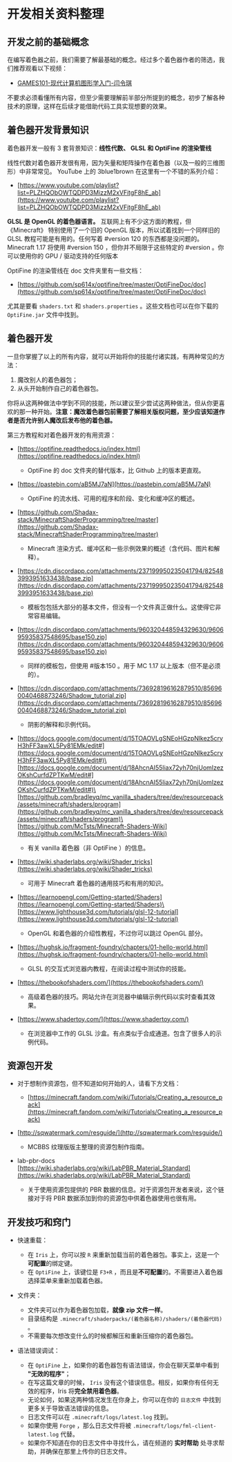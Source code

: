 # 开发相关资料整理

## 开发之前的基础概念

在编写着色器之前，我们需要了解最基础的概念。经过多个着色器作者的筛选，我们推荐观看以下视频：

- [GAMES101-现代计算机图形学入门-闫令琪](https://www.bilibili.com/video/BV1X7411F744)

不要求必须看懂所有内容，但至少需要理解前半部分所提到的概念，初步了解各种技术的原理，这样在后续才能借助代码工具实现想要的效果。

## 着色器开发背景知识

着色器开发一般有 3 套背景知识：**线性代数、 GLSL 和 OptiFine 的渲染管线**

线性代数对着色器开发很有用，因为矢量和矩阵操作在着色器（以及一般的三维图形）中非常常见。 YouTube 上的 3blue1brown 在这里有一个不错的系列介绍：

- [https://www.youtube.com/playlist?list=PLZHQObOWTQDPD3MizzM2xVFitgF8hE_ab](https://www.youtube.com/playlist?list=PLZHQObOWTQDPD3MizzM2xVFitgF8hE_ab)

**GLSL 是 OpenGL 的着色器语言。** 互联网上有不少这方面的教程，但 《Minecraft》 特别使用了一个旧的 OpenGL 版本，所以试着找到一个同样旧的 GLSL 教程可能是有用的。任何写着 #version 120 的东西都是没问题的。 Minecraft 1.17 将使用 #version 150 ，但你并不局限于这些特定的 #version 。你可以使用你的 GPU / 驱动支持的任何版本

OptiFine 的渲染管线在 doc 文件夹里有一些文档：

- [https://github.com/sp614x/optifine/tree/master/OptiFineDoc/doc](https://github.com/sp614x/optifine/tree/master/OptiFineDoc/doc)

尤其是要看 `shaders.txt` 和 `shaders.properties` 。这些文档也可以在你下载的 `OptiFine.jar` 文件中找到。

## 着色器开发

一旦你掌握了以上的所有内容，就可以开始将你的技能付诸实践，有两种常见的方法：

1. 魔改别人的着色器包；
2. 从头开始制作自己的着色器包。

你将从这两种做法中学到不同的技能，所以建议至少尝试这两种做法，但从你更喜欢的那一种开始。**注意：魔改着色器包前需要了解相关版权问题，至少应该知道作者是否允许别人魔改后发布他的着色器。**

第三方教程和对着色器开发的有用资源：

- [https://optifine.readthedocs.io/index.html](https://optifine.readthedocs.io/index.html)

  - OptiFine 的 doc 文件夹的替代版本，比 Github 上的版本更直观。

- [https://pastebin.com/aB5MJ7aN](https://pastebin.com/aB5MJ7aN)

  - OptiFine 的流水线、可用的程序和阶段、变化和缓冲区的概述。

- [https://github.com/Shadax-stack/MinecraftShaderProgramming/tree/master](https://github.com/Shadax-stack/MinecraftShaderProgramming/tree/master)

  - Minecraft 渲染方式、缓冲区和一些示例效果的概述（含代码、图片和解释）。

- [https://cdn.discordapp.com/attachments/237199950235041794/825483993951633438/base.zip](https://cdn.discordapp.com/attachments/237199950235041794/825483993951633438/base.zip)

  - 模板包包括大部分的基本文件，但没有一个文件真正做什么。这使得它非常容易编辑。

- [https://cdn.discordapp.com/attachments/960320448594329630/960695935837548695/base150.zip](https://cdn.discordapp.com/attachments/960320448594329630/960695935837548695/base150.zip)

  - 同样的模板包，但使用 #版本150 。用于 MC 1.17 以上版本（但不是必须的）。

- [https://cdn.discordapp.com/attachments/736928196162879510/856960040468873246/Shadow_tutorial.zip](https://cdn.discordapp.com/attachments/736928196162879510/856960040468873246/Shadow_tutorial.zip)

  - 阴影的解释和示例代码。

- [https://docs.google.com/document/d/15TOAOVLgSNEoHGzpNlkez5cryH3hFF3awXL5Py81EMk/edit#](https://docs.google.com/document/d/15TOAOVLgSNEoHGzpNlkez5cryH3hFF3awXL5Py81EMk/edit#)\
[https://docs.google.com/document/d/18AhcnAI55liax72yh70njUomIzezOKshCurfdZPTKwM/edit#](https://docs.google.com/document/d/18AhcnAI55liax72yh70njUomIzezOKshCurfdZPTKwM/edit#)\
[https://github.com/bradleyq/mc_vanilla_shaders/tree/dev/resourcepack/assets/minecraft/shaders/program](https://github.com/bradleyq/mc_vanilla_shaders/tree/dev/resourcepack/assets/minecraft/shaders/program)\
[https://github.com/McTsts/Minecraft-Shaders-Wiki](https://github.com/McTsts/Minecraft-Shaders-Wiki)

  - 有关 vanilla 着色器（非 OptiFine ）的信息。

- [https://wiki.shaderlabs.org/wiki/Shader_tricks](https://wiki.shaderlabs.org/wiki/Shader_tricks)

  - 可用于 Minecraft 着色器的通用技巧和有用的知识。

- [https://learnopengl.com/Getting-started/Shaders](https://learnopengl.com/Getting-started/Shaders)\
[https://www.lighthouse3d.com/tutorials/glsl-12-tutorial](https://www.lighthouse3d.com/tutorials/glsl-12-tutorial)

  - OpenGL 和着色器的介绍性教程，不过你可以跳过 OpenGL 部分。

- [https://hughsk.io/fragment-foundry/chapters/01-hello-world.html](https://hughsk.io/fragment-foundry/chapters/01-hello-world.html)

  - GLSL 的交互式浏览器内教程，在阅读过程中测试你的技能。

- [https://thebookofshaders.com/](https://thebookofshaders.com/)

  - 高级着色器的技巧。网站允许在浏览器中编辑示例代码以实时查看其效果。

- [https://www.shadertoy.com/](https://www.shadertoy.com/)

  - 在浏览器中工作的 GLSL 沙盒。有点类似于合成通道。包含了很多人的示例代码。

## 资源包开发

- 对于想制作资源包，但不知道如何开始的人，请看下方文档：
  - [https://minecraft.fandom.com/wiki/Tutorials/Creating_a_resource_pack](https://minecraft.fandom.com/wiki/Tutorials/Creating_a_resource_pack)

- [http://sqwatermark.com/resguide/](http://sqwatermark.com/resguide/)

  - MCBBS 纹理版版主整理的资源包制作指南。

- lab-pbr-docs
[https://wiki.shaderlabs.org/wiki/LabPBR_Material_Standard](https://wiki.shaderlabs.org/wiki/LabPBR_Material_Standard)

  - 关于使用资源包提供的 PBR 数据的信息。对于资源包开发者来说，这个链接对于将 PBR 数据添加到你的资源包中供着色器使用也很有用。

## 开发技巧和窍门

- 快速重载：
  - 在 `Iris` 上，你可以按 `R` 来重新加载当前的着色器包。事实上，这是一个**可配置**的绑定键。
  - 在 `OptiFine` 上，该键位是 `F3+R` ，而且是**不可配置**的。不需要进入着色器选择菜单来重新加载着色器。

- 文件夹：
  - 文件夹可以作为着色器包加载，**就像 zip 文件一样**。
  - 目录结构是 `.minecraft/shaderpacks/(着色器名称)/shaders/(着色器代码)` 。
  - 不需要每次想改变什么的时候都解压和重新压缩你的着色器包。

- 语法错误调试：
  - 在 `OptiFine` 上，如果你的着色器包有语法错误，你会在聊天菜单中看到 **"无效的程序"**；
  - 在写这篇文章的时候， `Iris` 没有这个错误信息。相反，如果你有任何无效的程序，Iris 将**完全禁用着色器**。
  - 无论如何，如果这两种情况发生在你身上，你可以在你的 `日志文件` 中找到更多关于导致语法错误的信息。
  - 日志文件可以在 `.minecraft/logs/latest.log` 找到。
  - 如果你使用 `Forge` ，那么日志文件将被 `.minecraft/logs/fml-client-latest.log` 代替。
  - 如果你不知道在你的日志文件中寻找什么，请在频道的 **实时帮助** 处寻求帮助，并确保在那里上传你的日志文件。
